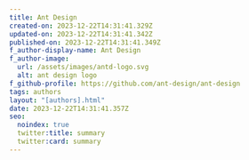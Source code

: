 ```yaml
---
title: Ant Design
created-on: 2023-12-22T14:31:41.329Z
updated-on: 2023-12-22T14:31:41.342Z
published-on: 2023-12-22T14:31:41.349Z
f_author-display-name: Ant Design
f_author-image:
  url: /assets/images/antd-logo.svg
  alt: ant design logo
f_github-profile: https://github.com/ant-design/ant-design
tags: authors
layout: "[authors].html"
date: 2023-12-22T14:31:41.357Z
seo:
  noindex: true
  twitter:title: summary
  twitter:card: summary
---
```

